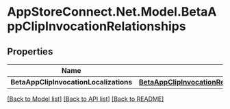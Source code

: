 # AppStoreConnect.Net.Model.BetaAppClipInvocationRelationships

## Properties

Name | Type | Description | Notes
------------ | ------------- | ------------- | -------------
**BetaAppClipInvocationLocalizations** | [**BetaAppClipInvocationRelationshipsBetaAppClipInvocationLocalizations**](BetaAppClipInvocationRelationshipsBetaAppClipInvocationLocalizations.md) |  | [optional] 

[[Back to Model list]](../README.md#documentation-for-models) [[Back to API list]](../README.md#documentation-for-api-endpoints) [[Back to README]](../README.md)

